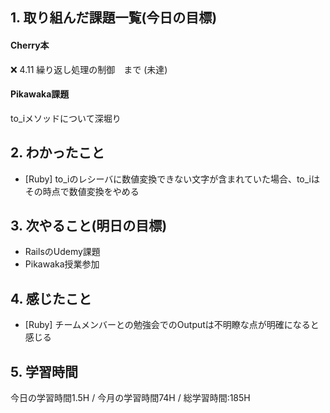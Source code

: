 ## 1. 取り組んだ課題一覧(今日の目標)  
#### Cherry本
❌ 4.11 繰り返し処理の制御　まで (未達)

#### Pikawaka課題
to_iメソッドについて深堀り

## 2. わかったこと  
- [Ruby] to_iのレシーバに数値変換できない文字が含まれていた場合、to_iはその時点で数値変換をやめる

## 3. 次やること(明日の目標)  
- RailsのUdemy課題
- Pikawaka授業参加

## 4. 感じたこと
- [Ruby] チームメンバーとの勉強会でのOutputは不明瞭な点が明確になると感じる

## 5. 学習時間
今日の学習時間1.5H / 今月の学習時間74H / 総学習時間:185H
